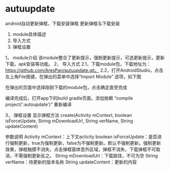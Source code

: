 # autuupdate
android自动更新弹框，下载安装弹框
更新弹框与下载安装
1.	module具体描述
2.	导入方式
3.	弹框设置







































1，	module介绍
该module整合了更新提示，强制更新提示，可选更新提示，更新下载，apk安装等功能。
2，	导入方式
2.1，下载module包，下载地址为： https://github.com/AresPan/autuupdate.git。
2.2，打开AndroidStudio，点击左上角File按键，在弹出的菜单中选择“Import Module”
选项，如下图
 

在弹出的页面中选择刚刚下载的module包，点击确定直至完成
 

编译完成后，打开app下的build gradle页面，添加依赖
“compile project(':autoupdate')”
重新编译

3，	弹框设置
显示弹框方法
create(Activity mContext, boolean isForceUpdate, String mDownloadUrl, String verName, String updateContent)

参数说明
Activity mContext：上下文acticity
boolean isForceUpdate：是否进行强制更新，true为强制更新，false为不强制更新。默认不强制更新。强制更新效果，弹框触摸不消失，点击弹框窗体意外区域，弹框不消失，下载弹框不可取消，不需强制更新反之。
String mDownloadUrl：下载路径，不可为空
String verName：待更新的版本名称
String updateContent：更新的内容
